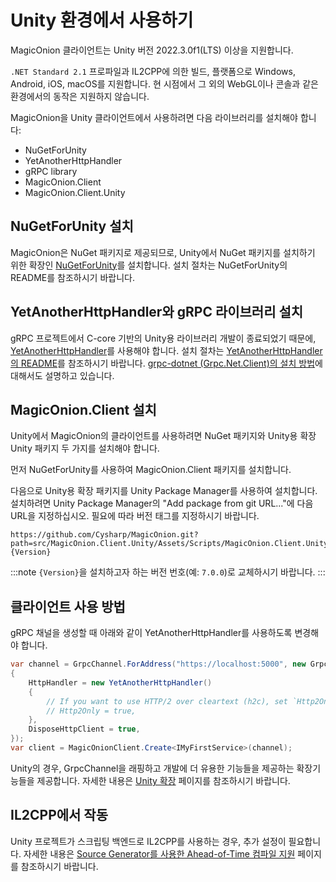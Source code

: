 # Unity 환경에서 사용하기
MagicOnion 클라이언트는 Unity 버전 2022.3.0f1(LTS) 이상을 지원합니다.

`.NET Standard 2.1` 프로파일과 IL2CPP에 의한 빌드, 플랫폼으로 Windows, Android, iOS, macOS를 지원합니다. 현 시점에서 그 외의 WebGL이나 콘솔과 같은 환경에서의 동작은 지원하지 않습니다.

MagicOnion을 Unity 클라이언트에서 사용하려면 다음 라이브러리를 설치해야 합니다:

- NuGetForUnity
- YetAnotherHttpHandler
- gRPC library
- MagicOnion.Client
- MagicOnion.Client.Unity

## NuGetForUnity 설치

MagicOnion은 NuGet 패키지로 제공되므로, Unity에서 NuGet 패키지를 설치하기 위한 확장인 [NuGetForUnity](https://github.com/GlitchEnzo/NuGetForUnity)를 설치합니다. 설치 절차는 NuGetForUnity의 README를 참조하시기 바랍니다.

## YetAnotherHttpHandler와 gRPC 라이브러리 설치

gRPC 프로젝트에서 C-core 기반의 Unity용 라이브러리 개발이 종료되었기 때문에, [YetAnotherHttpHandler](https://github.com/Cysharp/YetAnotherHttpHandler)를 사용해야 합니다. 설치 절차는 [YetAnotherHttpHandler의 README](https://github.com/Cysharp/YetAnotherHttpHandler)를 참조하시기 바랍니다. [grpc-dotnet (Grpc.Net.Client)의 설치 방법](https://github.com/Cysharp/YetAnotherHttpHandler#using-grpc-grpc-dotnet-library)에 대해서도 설명하고 있습니다.

## MagicOnion.Client 설치
Unity에서 MagicOnion의 클라이언트를 사용하려면 NuGet 패키지와 Unity용 확장 Unity 패키지 두 가지를 설치해야 합니다.

먼저 NuGetForUnity를 사용하여 MagicOnion.Client 패키지를 설치합니다.

다음으로 Unity용 확장 패키지를 Unity Package Manager를 사용하여 설치합니다. 설치하려면 Unity Package Manager의 "Add package from git URL..."에 다음 URL을 지정하십시오. 필요에 따라 버전 태그를 지정하시기 바랍니다.

```
https://github.com/Cysharp/MagicOnion.git?path=src/MagicOnion.Client.Unity/Assets/Scripts/MagicOnion.Client.Unity#{Version}
```

:::note
`{Version}`을 설치하고자 하는 버전 번호(예: `7.0.0`)로 교체하시기 바랍니다.
:::

## 클라이언트 사용 방법
gRPC 채널을 생성할 때 아래와 같이 YetAnotherHttpHandler를 사용하도록 변경해야 합니다.

```csharp
var channel = GrpcChannel.ForAddress("https://localhost:5000", new GrpcChannelOptions
{
    HttpHandler = new YetAnotherHttpHandler()
    {
        // If you want to use HTTP/2 over cleartext (h2c), set `Http2Only = true`.
        // Http2Only = true,
    },
    DisposeHttpClient = true,
});
var client = MagicOnionClient.Create<IMyFirstService>(channel);
```

Unity의 경우, GrpcChannel을 래핑하고 개발에 더 유용한 기능들을 제공하는 확장기능들을 제공합니다. 자세한 내용은 [Unity 확장](../integration/unity) 페이지를 참조하시기 바랍니다.

## IL2CPP에서 작동

Unity 프로젝트가 스크립팅 백엔드로 IL2CPP를 사용하는 경우, 추가 설정이 필요합니다. 자세한 내용은 [Source Generator를 사용한 Ahead-of-Time 컴파일 지원](../source-generator/client) 페이지를 참조하시기 바랍니다.
